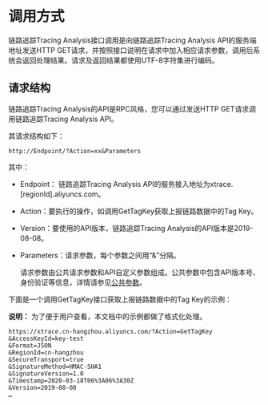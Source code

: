# 调用方式

链路追踪Tracing Analysis接口调用是向链路追踪Tracing Analysis API的服务端地址发送HTTP GET请求，并按照接口说明在请求中加入相应请求参数，调用后系统会返回处理结果。请求及返回结果都使用UTF-8字符集进行编码。

## 请求结构

链路追踪Tracing Analysis的API是RPC风格，您可以通过发送HTTP GET请求调用链路追踪Tracing Analysis API。

其请求结构如下：

```
http://Endpoint/?Action=xx&Parameters
```

其中：

-   Endpoint： 链路追踪Tracing Analysis API的服务接入地址为xtrace.\[regionId\].aliyuncs.com。
-   Action：要执行的操作，如调用GetTagKey获取上报链路数据中的Tag Key。
-   Version：要使用的API版本，链路追踪Tracing Analysis的API版本是2019-08-08。
-   Parameters：请求参数，每个参数之间用“&”分隔。

    请求参数由公共请求参数和API自定义参数组成。公共参数中包含API版本号、身份验证等信息，详情请参见[公共参数](/cn.zh-CN/API参考/公共参数.md)。


下面是一个调用GetTagKey接口获取上报链路数据中的Tag Key的示例：

**说明：** 为了便于用户查看，本文档中的示例都做了格式化处理。

```
https://xtrace.cn-hangzhou.aliyuncs.com/?Action=GetTagKey
&AccessKeyId=key-test
&Format=JSON
&RegionId=cn-hangzhou
&SecureTransport=true
&SignatureMethod=HMAC-SHA1
&SignatureVersion=1.0
&Timestamp=2020-03-18T06%3A06%3A30Z
&Version=2019-08-08
…
```

